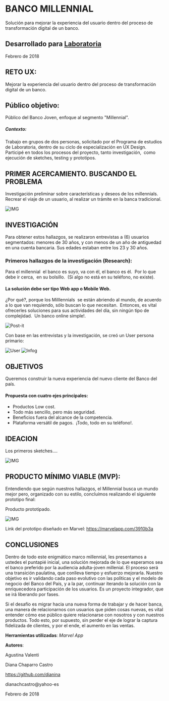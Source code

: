 # BANCO MILLENNIAL

Solución para mejorar la experiencia del usuario dentro del proceso de transformación digital de un banco. 



## Desarrollado para [Laboratoria](http://laboratoria.la)


Febrero de 2018


RETO UX: 
-----------
Mejorar la experiencia del usuario dentro del proceso de transformación digital de un banco.  

Público objetivo:
-----
Público del Banco Joven, enfoque al segmento "Millennial".



##### Contexto:  
Trabajo en grupos de dos personas, solicitado por el Programa de estudios de Laboratoria, dentro de su ciclo de especialización en UX Design.
Participé en todos los procesos del proyecto, tanto investigación,  como ejecución de sketches, testing y prototipos.


PRIMER ACERCAMIENTO. BUSCANDO EL PROBLEMA
---
Investigación preliminar sobre características y deseos de los millennials.  Recrear el viaje de un usuario, al realizar un trámite en la banca tradicional.

![IMG](http://i66.tinypic.com/4lsjnc.jpg)


INVESTIGACIÓN
----

Para obtener estos hallazgos, se realizaron entrevistas a (6) usuarios segmentados:  menores de 30 años, y con menos de un año de antiguedad en una cuenta bancaria.  Sus edades estaban entre los 23 y 30 años.


### Primeros hallazgos de la investigación (Research): 
Para el millennial  el banco es suyo, va con él, el banco es él.  Por lo que debe ir cerca,  en su bolsillo.  (Si algo no está en su teléfono, no existe).
#### La solución debe ser tipo Web app o Mobile Web.  
¿Por qué?, porque los Milllennials  se están abriendo al mundo, de acuerdo a lo que van requiendo, sólo buscan lo que necesitan.  Entonces, es vital ofrecerles soluciones para sus actividades del día, sin ningún tipo de complejidad.  Un banco online simple!.

![Post-it](http://i66.tinypic.com/2qc45e9.jpg)

Con base en las entrevistas y la investigación, se creó un User persona primario:

![User](http://i67.tinypic.com/15oeces.jpg)   ![Infog](http://i68.tinypic.com/2md05kn.jpg)





OBJETIVOS
---

Queremos construir la nueva experiencia del nuevo cliente del Banco del país.
 
#### Propuesta con cuatro ejes principales:

-  Productos Low cost.
-  Todo más sencillo, pero más seguridad.
-  Beneficios fuera del alcance de la competencia.
-  Plataforma versátil de pagos.
​
¡Todo, todo en su teléfono!.



IDEACION
---

Los primeros sketches....

![IMG](http://i63.tinypic.com/1zmo8j5.jpg)



PRODUCTO MÍNIMO VIABLE (MVP):
----

Entendiendo que según nuestros hallazgos, el Millennial busca un mundo mejor pero, organizado con su estilo, concluímos realizando el siguiente prototipo final:

Producto prototipado.

![IMG](http://i66.tinypic.com/nehssg.jpg)

Link del prototipo diseñado en Marvel: https://marvelapp.com/3910b3a


CONCLUSIONES 
-----

Dentro de todo este enigmático marco millennial, les presentamos a ustedes el puntapié inicial, una solución mejorada de lo que esperamos sea el banco preferido por la audiencia adulta-joven millenial. El proceso será una transición paulatina, que conlleva tiempo y esfuerzo mejorarla.  Nuestro objetivo es ir validando cada paso evolutivo con las polìticas y el modelo de negocio del Banco del País, y a la par, continuar iterando la solución con la enriquecedora participación de los usuarios.  Es un proyecto integrador, que se irá liberando por fases.

Si el desafío es migrar hacia una nueva forma de trabajar y de hacer banca, una manera de relacionarnos con usuarios que piden cosas nuevas, es vital entender cómo ese público quiere relacionarse con nosotros y con nuestros productos.  Todo esto, por supuesto, sin perder el eje de lograr la captura fidelizada de clientes, y por el ende, el aumento en las ventas.


**Herramientas utilizadas**:  *Marvel App*

**Autores**:

Agustina Valenti

Diana Chaparro Castro

https://github.com/dianina

dianachcastro@yahoo-es

Febrero de 2018
